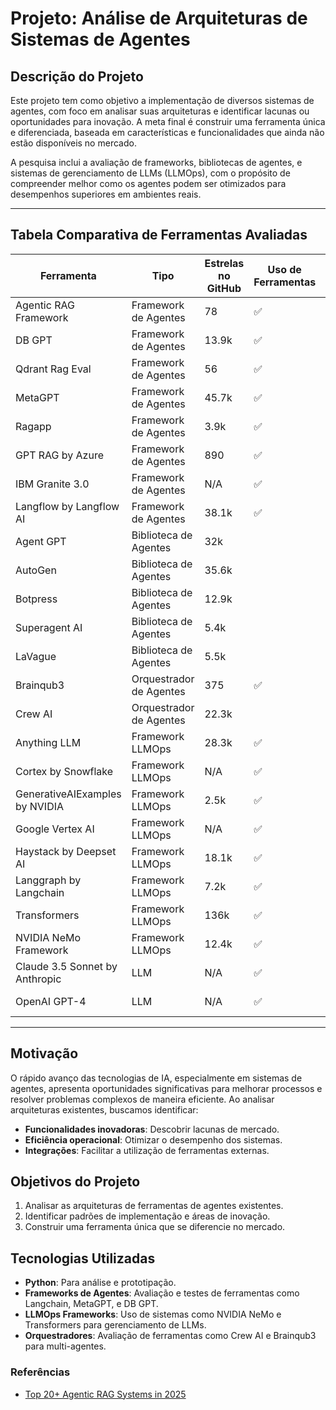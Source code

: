 # Projeto: Análise de Arquiteturas de Sistemas de Agentes

## Descrição do Projeto

Este projeto tem como objetivo a implementação de diversos sistemas de agentes, com foco em analisar suas arquiteturas e identificar lacunas ou oportunidades para inovação. A meta final é construir uma ferramenta única e diferenciada, baseada em características e funcionalidades que ainda não estão disponíveis no mercado.

A pesquisa inclui a avaliação de frameworks, bibliotecas de agentes, e sistemas de gerenciamento de LLMs (LLMOps), com o propósito de compreender melhor como os agentes podem ser otimizados para desempenhos superiores em ambientes reais.

---

## Tabela Comparativa de Ferramentas Avaliadas

| Ferramenta                       | Tipo                    | Estrelas no GitHub | Uso de Ferramentas | Tipo de Agente   |
|----------------------------------|-------------------------|--------------------|--------------------|------------------|
| Agentic RAG Framework            | Framework de Agentes    | 78                 | ✅                  | Multi-agent       |
| DB GPT                           | Framework de Agentes    | 13.9k              | ✅                  | Multi-agent       |
| Qdrant Rag Eval                  | Framework de Agentes    | 56                 | ✅                  | Single-agent      |
| MetaGPT                          | Framework de Agentes    | 45.7k              | ✅                  | Multi-agent       |
| Ragapp                           | Framework de Agentes    | 3.9k               | ✅                  | Multi-agent       |
| GPT RAG by Azure                 | Framework de Agentes    | 890                | ✅                  | Multi-agent       |
| IBM Granite 3.0                  | Framework de Agentes    | N/A                | ✅                  | Multi-agent       |
| Langflow by Langflow AI          | Framework de Agentes    | 38.1k              | ✅                  | Multi-agent       |
| Agent GPT                        | Biblioteca de Agentes   | 32k                |                    | Multi-agent       |
| AutoGen                          | Biblioteca de Agentes   | 35.6k              |                    | Multi-agent       |
| Botpress                         | Biblioteca de Agentes   | 12.9k              |                    | Multi-agent       |
| Superagent AI                    | Biblioteca de Agentes   | 5.4k               |                    | Multi-agent       |
| LaVague                          | Biblioteca de Agentes   | 5.5k               |                    | Multi-agent       |
| Brainqub3                        | Orquestrador de Agentes | 375                | ✅                  | Single-agent      |
| Crew AI                          | Orquestrador de Agentes | 22.3k              |                    | Multi-agent       |
| Anything LLM                     | Framework LLMOps        | 28.3k              | ✅                  | Multi-agent       |
| Cortex by Snowflake              | Framework LLMOps        | N/A                | ✅                  | Multi-agent       |
| GenerativeAIExamples by NVIDIA   | Framework LLMOps        | 2.5k               | ✅                  | Multi-agent       |
| Google Vertex AI                 | Framework LLMOps        | N/A                | ✅                  | Multi-agent       |
| Haystack by Deepset AI           | Framework LLMOps        | 18.1k              | ✅                  | Multi-agent       |
| Langgraph by Langchain           | Framework LLMOps        | 7.2k               | ✅                  | Multi-agent       |
| Transformers                     | Framework LLMOps        | 136k               | ✅                  | Multi-agent       |
| NVIDIA NeMo Framework            | Framework LLMOps        | 12.4k              | ✅                  | Multi-agent       |
| Claude 3.5 Sonnet by Anthropic   | LLM                     | N/A                | ✅                  | Multi-agent       |
| OpenAI GPT-4                     | LLM                     | N/A                | ✅                  | Multi-agent       |

---

## Motivação

O rápido avanço das tecnologias de IA, especialmente em sistemas de agentes, apresenta oportunidades significativas para melhorar processos e resolver problemas complexos de maneira eficiente. Ao analisar arquiteturas existentes, buscamos identificar:

- **Funcionalidades inovadoras**: Descobrir lacunas de mercado.
- **Eficiência operacional**: Otimizar o desempenho dos sistemas.
- **Integrações**: Facilitar a utilização de ferramentas externas.

## Objetivos do Projeto

1. Analisar as arquiteturas de ferramentas de agentes existentes.
2. Identificar padrões de implementação e áreas de inovação.
3. Construir uma ferramenta única que se diferencie no mercado.

## Tecnologias Utilizadas

- **Python**: Para análise e prototipação.
- **Frameworks de Agentes**: Avaliação e testes de ferramentas como Langchain, MetaGPT, e DB GPT.
- **LLMOps Frameworks**: Uso de sistemas como NVIDIA NeMo e Transformers para gerenciamento de LLMs.
- **Orquestradores**: Avaliação de ferramentas como Crew AI e Brainqub3 para multi-agentes.

### Referências

- [Top 20+ Agentic RAG Systems in 2025](https://research.aimultiple.com/agentic-rag/)
